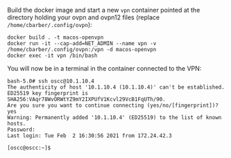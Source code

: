 Build the docker image and start a new `vpn` container pointed at the directory holding your ovpn and ovpn12 files (replace `/home/cbarber/.config/ovpn`):
```
docker build . -t macos-openvpn
docker run -it --cap-add=NET_ADMIN --name vpn -v /home/cbarber/.config/ovpn:/vpn -d macos-openvpn
docker exec -it vpn /bin/bash
```

You will now be in a terminal in the container connected to the VPN:
```
bash-5.0# ssh oscc@10.1.10.4
The authenticity of host '10.1.10.4 (10.1.10.4)' can't be established.
ED25519 key fingerprint is SHA256:VAqr78WvORWtYZ9mY2IXPUfV1Kcvl29VcB1FqUTh/90.
Are you sure you want to continue connecting (yes/no/[fingerprint])? yes
Warning: Permanently added '10.1.10.4' (ED25519) to the list of known hosts.
Password: 
Last login: Tue Feb  2 16:30:56 2021 from 172.24.42.3

[oscc@oscc:~]$ 
```
